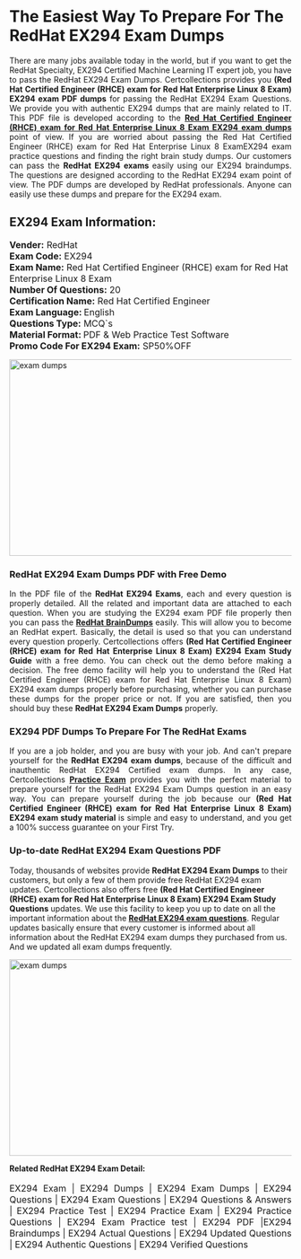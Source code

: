 <h1>The Easiest Way To Prepare For The RedHat EX294 Exam Dumps</h1> <p style="text-align:justify">There are many jobs available today in the world, but if you want to get the RedHat Specialty, EX294 Certified Machine Learning IT expert job, you have to pass the RedHat EX294 Exam Dumps. Certcollections provides you <strong>(Red Hat Certified Engineer (RHCE) exam for Red Hat Enterprise Linux 8 Exam) EX294 exam PDF dumps</strong> for passing the RedHat EX294 Exam Questions. We provide you with authentic EX294 dumps that are mainly related to IT. This PDF file is developed according to the <a href="https://www.certsofficial.com/redhat/ex294-questions"><strong>Red Hat Certified Engineer (RHCE) exam for Red Hat Enterprise Linux 8 Exam EX294 exam dumps</strong></a> point of view. If you are worried about passing the Red Hat Certified Engineer (RHCE) exam for Red Hat Enterprise Linux 8 ExamEX294 exam practice questions and finding the right brain study dumps. Our customers can pass the <strong>RedHat EX294 exams </strong>easily using our EX294 braindumps. The questions are designed according to the RedHat EX294 exam point of view. The PDF dumps are developed by RedHat professionals. Anyone can easily use these dumps and prepare for the EX294 exam.</p> <h2><strong>EX294 Exam Information:</strong></h2> <p><span style="font-size:16px"><strong>Vender:</strong> RedHat<br /> <strong>Exam Code:</strong> EX294<br /> <strong>Exam Name:</strong> Red Hat Certified Engineer (RHCE) exam for Red Hat Enterprise Linux 8 Exam<br /> <strong>Number Of Questions:</strong> 20<br /> <strong>Certification Name:</strong> Red Hat Certified Engineer<br /> <strong>Exam Language: </strong>English<br /> <strong>Questions Type:</strong> MCQ`s<br /> <strong>Material Format: </strong>PDF & Web Practice Test Software<br /> <strong>Promo Code For EX294 Exam:</strong> SP50%OFF</span></p> <p><a href="https://www.certsofficial.com/redhat/ex294-questions" rel="no-follow"><img alt="exam dumps" src="https://www.certcollections.com/uploads/content/certsofficial.jpg" style="height:350px; width:750px" /></a></p> <h3><strong>RedHat EX294 Exam Dumps PDF with Free Demo</strong></h3> <p style="text-align:justify">In the PDF file of the <strong>RedHat EX294 Exams</strong>, each and every question is properly detailed. All the related and important data are attached to each question. When you are studying the EX294 exam PDF file properly then you can pass the <a href="https://www.certsofficial.com/redhat-dumps"><strong>RedHat BrainDumps</strong></a> easily. This will allow you to become an RedHat expert. Basically, the detail is used so that you can understand every question properly. Certcollections offers <strong>(Red Hat Certified Engineer (RHCE) exam for Red Hat Enterprise Linux 8 Exam) EX294 Exam Study Guide</strong> with a free demo. You can check out the demo before making a decision. The free demo facility will help you to understand the (Red Hat Certified Engineer (RHCE) exam for Red Hat Enterprise Linux 8 Exam) EX294 exam dumps properly before purchasing, whether you can purchase these dumps for the proper price or not. If you are satisfied, then you should buy these <strong>RedHat EX294 Exam Dumps</strong> properly.</p> <h3><strong>EX294 PDF Dumps To Prepare For The RedHat Exams</strong></h3> <p style="text-align:justify">If you are a job holder, and you are busy with your job. And can't prepare yourself for the <strong>RedHat EX294 exam dumps</strong>, because of the difficult and inauthentic RedHat EX294 Certified exam dumps. In any case, Certcollections <strong><a href="https://www.certsofficial.com/">Practice Exam</a></strong> provides you with the perfect material to prepare yourself for the RedHat EX294 Exam Dumps question in an easy way. You can prepare yourself during the job because our <strong>(Red Hat Certified Engineer (RHCE) exam for Red Hat Enterprise Linux 8 Exam) EX294 exam study material</strong> is simple and easy to understand, and you get a 100% success guarantee on your First Try.</p> <h3><strong>Up-to-date RedHat EX294 Exam Questions PDF</strong></h3> <p>Today, thousands of websites provide <strong>RedHat EX294 Exam Dumps</strong> to their customers, but only a few of them provide free RedHat EX294 exam updates. Certcollections also offers free <strong>(Red Hat Certified Engineer (RHCE) exam for Red Hat Enterprise Linux 8 Exam) EX294 Exam Study Questions</strong> updates. We use this facility to keep you up to date on all the important information about the <a href="https://www.certsofficial.com/redhat/ex294-questions"><strong>RedHat EX294 exam questions</strong></a>. Regular updates basically ensure that every customer is informed about all information about the RedHat EX294 exam dumps they purchased from us. And we updated all exam dumps frequently.</p> <p><a href="https://www.certsofficial.com/redhat/ex294-questions"><img alt="exam dumps " src="https://www.certcollections.com/uploads/content/certsofficial2.jpg" style="height:350px; width:750px" /></a></p> <p style="text-align:justify"><span style="font-size:14px"><strong>Related RedHat EX294 Exam Detail:</strong></span><br /> <br /> <span style="font-size:16px">EX294 Exam | EX294 Dumps | EX294 Exam Dumps | EX294 Questions | EX294 Exam Questions | EX294 Questions & Answers | EX294 Practice Test | EX294 Practice Exam | EX294 Practice Questions | EX294 Exam Practice test | EX294 PDF |EX294 Braindumps | EX294 Actual Questions | EX294 Updated Questions | EX294 Authentic Questions | EX294 Verified Questions</span></p>
